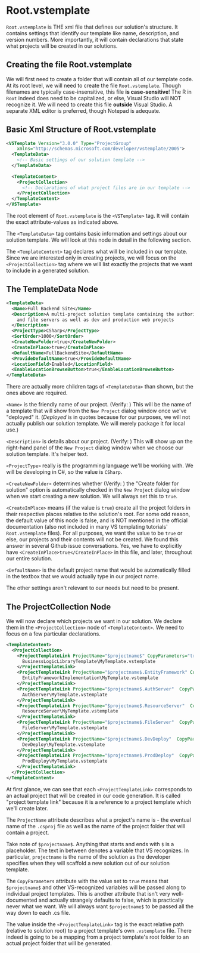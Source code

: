 # Root.vstemplate

`Root.vstemplate` is THE xml file that defines our solution's structure. It contains settings that
identify our template like name, description, and version numbers. More importantly, it will contain
declarations that state what projects will be created in our solutions.

## Creating the file Root.vstemplate
We will first need to create a folder that will contain all of our template code. At its root level,
we will need to create the file `Root.vstemplate`. Though filenames are typically case-insensitive,
this file **is case-sensitive**! The R in `Root` indeed does need to be capitalized, or else, Visual Studio
will NOT recognize it. We will need to create this file **outside** Visual Studio. A separate XML editor
is preferred, though Notepad is adequate.

## Basic Xml Structure of Root.vstemplate

```xml
<VSTemplate Version="3.0.0" Type="ProjectGroup"
    xmlns="http://schemas.microsoft.com/developer/vstemplate/2005">
  <TemplateData>
    <!-- Basic settings of our solution template -->
  </TemplateData>
  
  <TemplateContent>    
    <ProjectCollection>
      <!-- Declarations of what project files are in our template -->
    </ProjectCollection>   
  </TemplateContent>
</VSTemplate>
```

The root element of `Root.vstemplate` is the `<VSTemplate>` tag. It will contain the exact attribute-values as
indicated above.

The `<TemplateData>` tag contains basic information and settings about our solution template. We will look at this
node in detail in the following section.

The `<TemplateContent>` tag declares what will be included in our template. Since we are interested only in creating
projects, we will focus on the `<ProjectCollection>` tag where we will list exactly the projects that we want to
include in a generated solution.

## The TemplateData Node

```xml
<TemplateData>
  <Name>Full Backend Site</Name>
  <Description>A multi-project solution template containing the authorization, resource (Web API),
    and file servers as well as dev and production web projects
  </Description>    
  <ProjectType>CSharp</ProjectType>
  <SortOrder>1000</SortOrder>
  <CreateNewFolder>true</CreateNewFolder>
  <CreateInPlace>true</CreateInPlace>
  <DefaultName>FullBackendSite</DefaultName>
  <ProvideDefaultName>true</ProvideDefaultName>
  <LocationField>Enabled</LocationField>
  <EnableLocationBrowseButton>true</EnableLocationBrowseButton>
</TemplateData>
```

There are actually more children tags of `<TemplateData>` than shown, but the ones above are required.

`<Name>` is the friendly name of our project. (Verify: ) This will be the name of a template that will show from the 
`New Project` dialog window once we've "deployed" it. (*Deployed* is in quotes because for our purposes, we will not
actually publish our solution template. We will merely package it for local use.)

`<Description>` is details about our project. (Verify: ) This will show up on the right-hand panel of the `New Project`
dialog window when we choose our solution template. It's helper text.

`<ProjectType>` really is the programming language we'll be working with. We will be developing in C#, so the value
is `CSharp`.

`<CreateNewFolder>` determines whether (Verify: ) the "Create folder for solution" option is automatically checked
in the `New Project` dialog window when we start creating a new solution. We will always set this to `true`.

`<CreateInPlace>` means (if the value is `true`) create all the project folders in their respective places relative
to the solution's root. For some odd reason, the default value of this node is false, and is NOT mentioned in the
official documentation (also not included in many VS templating tutorials' `Root.vstemplate` files). For all purposes,
we want the value to be `true` or else, our projects and their contents will not be created. We found this answer in several Github issue conversations. Yes,
we have to explicitly have `<CreateInPlace>true</CreateInPlace>` in this file, and later, throughout our entire 
solution.

`<DefaultName>` is the default project name that would be automatically filled in the textbox that we would actually
type in our project name.

The other settings aren't relevant to our needs but need to be present.

## The ProjectCollection Node

We will now declare which projects we want in our solution. We declare them in the `<ProjectCollection>` node of
`<TemplateContent>`. We need to focus on a few particular declarations.

```xml
<TemplateContent>    
  <ProjectCollection>
    <ProjectTemplateLink ProjectName="$projectname$" CopyParameters="true">
      BusinessLogicLibraryTemplate\MyTemplate.vstemplate
    </ProjectTemplateLink>
    <ProjectTemplateLink ProjectName="$projectname$.EntityFramework" CopyParameters="true">
      EntityFrameworkImplementation\MyTemplate.vstemplate
    </ProjectTemplateLink>
    <ProjectTemplateLink ProjectName="$projectname$.AuthServer"  CopyParameters="true">
      AuthServer\MyTemplate.vstemplate
    </ProjectTemplateLink>      
    <ProjectTemplateLink ProjectName="$projectname$.ResourceServer"  CopyParameters="true">
      ResourceServer\MyTemplate.vstemplate
    </ProjectTemplateLink>      
    <ProjectTemplateLink ProjectName="$projectname$.FileServer"  CopyParameters="true">
      FileServer\MyTemplate.vstemplate
    </ProjectTemplateLink>      
    <ProjectTemplateLink ProjectName="$projectname$.DevDeploy"  CopyParameters="true">
      DevDeploy\MyTemplate.vstemplate
    </ProjectTemplateLink>
    <ProjectTemplateLink ProjectName="$projectname$.ProdDeploy"  CopyParameters="true">
      ProdDeploy\MyTemplate.vstemplate
    </ProjectTemplateLink>
  </ProjectCollection>   
</TemplateContent>
```

At first glance, we can see that each `<ProjectTemplateLink>` corresponds to an actual project that will
be created in our code generation. It is called "project template link" because it is a reference to a project
template which we'll create later.

The `ProjectName` attribute describes what a project's name is - the eventual name of the `.csproj` file
as well as the name of the project folder that will contain a project.

Take note of `$projectname$`. Anything that starts and ends with `$` is a placeholder. The text in between
denotes a variable that VS recognizes. In particular, `projectname` is the name of the solution as the developer
specifies when they will scaffold a new solution out of our solution template.

The `CopyParameters` attribute with the value set to `true` means that `$projectname$` and other VS-recognized
variables will be passed along to individual project templates. This is another attribute that isn't very well-documented
and actually strangely defaults to false, which is practically never what we want. We will always want `$projectname$`
to be passed all the way down to each .cs file.

The value inside the `<ProjectTemplateLink>` tag is the exact relative path (relative to solution root) to a project 
template's own `.vstemplate` file. There indeed is going to be a mapping from a project template's root folder
to an actual project folder that will be generated.



